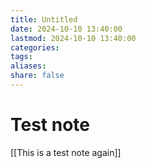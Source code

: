 ```yaml
---
title: Untitled
date: 2024-10-10 13:40:00
lastmod: 2024-10-10 13:40:00
categories: 
tags: 
aliases: 
share: false 
---
```


# Test note

[[This is a test note again]]